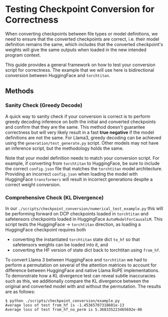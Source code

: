 # Testing Checkpoint Conversion for Correctness

When converting checkpoints between file types or model definitions, we need to ensure that the converted checkpoints are correct, i.e. their model definition remains the same, which includes that the converted checkpoint's weights will give the same outputs when loaded in the new intended program context.

This guide provides a general framework on how to test your conversion script for correctness. The example that we will use here is bidirectional conversion between HuggingFace and `torchtitan`.

## Methods

### Sanity Check (Greedy Decode)
A quick way to sanity check if your conversion is correct is to perform greedy decoding inference on both the initial and converted checkpoints and confirm that they are the same. This method doesn't guarantee correctness but will very likely result in a fast **true negative** if the model definitions are not the same. For Llama3, greedy decoding can be achieved using the `generation/test_generate.py` script. Other models may not have an inference script, but the methodology holds the same.

Note that your model definition needs to match your conversion script. For example, if converting from `torchtitan` to HuggingFace, be sure to include the correct `config.json` file that matches the `torchtitan` model architecture. Providing an incorrect `config.json` when loading the model with HuggingFace `transformers` will result in incorrect generations despite a correct weight conversion.

### Comprehensive Check (KL Divergence)
In our `./scripts/checkpoint_conversion/numerical_test_example.py` this will be performing forward on DCP checkpoints loaded in `torchtitan` and safetensors checkpoints loaded in HuggingFace `AutoModelForCausalLM`. This script tests the HuggingFace -> `torchtitan` direction, as loading a HuggingFace checkpoint requires both
- converting the instantiated `torchtitan` state dict `to_hf` so that safetensors weights can be loaded into it, and
- converting the HF version of state dict back to torchtitan using `from_hf`.

To convert Llama 3 between HuggingFace and `torchtitan` we had to perform a permutation on several of the attention matrices to account for difference between HuggingFace and native Llama RoPE implementations. To demonstrate how a KL divergence test can reveal subtle inaccuracies such as this, we additionally compare the KL divergence between the original and converted model with and without the permutation. The results are as follows:
```
$ python ./scripts/checkpoint_conversion/example.py
Average loss of test from_hf is -1.45365707318601e-13
Average loss of test from_hf_no_perm is 5.368335223465692e-06
```
